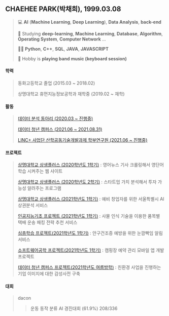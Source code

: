## CHAEHEE PARK(박채희), 1999.03.08
> 💻 **AI** (**Machine Learning**, **Deep Learning**), **Data Analysis**, **back-end**
> 
> 📝 Studying **deep-learning**, **Machine Learning**, **Database**, **Algorithm**, **Operating System**, **Computer Network** ... 
> 
> 👩‍💻 **Python**, **C++**, **SQL**, **JAVA**, **JAVASCRIPT**
> 
> 🎹 Hobby is **playing band music (keyboard session)**


#### 학력  
>동화고등학교 졸업 (2015.03 ~ 2018.02) 
>
>상명대학교 휴먼지능정보공학과 재학중 (2019.02 ~ 재학)


#### 활동
>[데이터 분석 동아리 (2020.03 ~ 진행중)](http://github.com/ChaeheePark/Data_Analysis)
>
>[데이터 청년 캠퍼스 (2021.06 ~ 2021.08.31)](http://github.com/ChaeheePark/data_campus_2021)
>
>[LINC+ 사업단 산학공동기술개발과제 학부연구원 (2021.06 ~ 진행중)](http://github.com/ChaeheePark/RCNN_PROJECT)


#### 프로젝트
>[상명대학교 상생플러스 (2020학년도 1학기)](http://github.com/ChaeheePark/LEWA) : 영어뉴스 기사 크롤링해서 영단어 학습 시켜주는 웹 사이트 
>
>[상명대학교 상생플러스 (2020학년도 2학기)](https://github.com/ChaeheePark/DATA_IS_FUTURE) : 스타트업 가치 분석해서 투자 가능성 알려주는 프로그램
>
>[상명대학교 상생플러스 (2021학년도 1학기)](https://github.com/ChaeheePark/commercial_analysis) : 예비 창업자를 위한 서울특별시 AI 상권분석 서비스
>
>[인공지능기초 프로젝트 (2021학년도 1학기)](http://github.com/ChaeheePark/SMUS) : 사물 인식 기술을 이용한 품목별 택배 운송 패킹 전략 추천 서비스 
>
>[심층학습 프로젝트(2021학년도 1학기)](https://github.com/smu-deep-learning-project) : 안구건조증 예방을 위한 눈깜빡임 알림 서비스
>
>[소프트웨어공학 프로젝트(2021학년도 1학기)](https://github.com/smu-sw-engineering) : 캠핑장 예약 관리 모바일 앱 개발 프로젝트
>
>[데이터 청년 캠퍼스 프로젝트(2021학년도 여름방학)](https://github.com/Data-campus-SloganAnalysis/Main) : 친환경 사업을 진행하는 기업 이미지에 대한 감성사전 구축
#### 대회
>dacon
>>운동 동작 분류 AI 경진대회 (61.9%) 208/336
